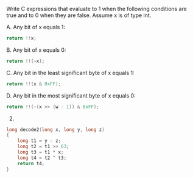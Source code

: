 Write C expressions that evaluate to 1 when the following conditions are true and to 0 when they are false. Assume x is of type int.

A. Any bit of x equals 1:

```c
return !!x;
```

B. Any bit of x equals 0:

```c
return !!(~x);
```

C. Any bit in the least significant byte of x equals 1:

```c
return !!(x & 0xFF);
```

D. Any bit in the most significant byte of x equals 0:

```c
return !!(~(x >> (w - 1)) & 0xFF);
```

2. 

```c
long decode2(long x, long y, long z)
{
    long t1 = y - z;
    long t2 = t1 >> 63;
    long t3 = t1 * x;
    long t4 = t2 ^ t3;
    return t4;
}
```